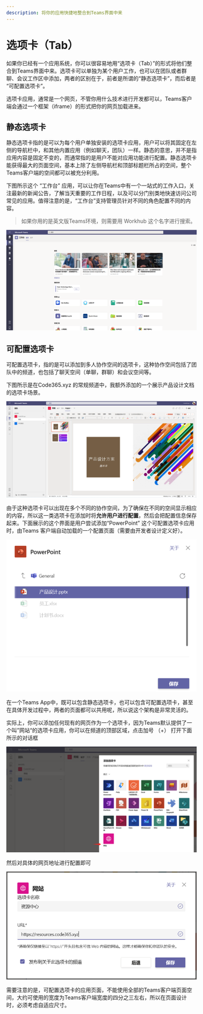 ```yaml
---
description: 将你的应用快捷地整合到Teams界面中来
---
```


# 选项卡（Tab）

如果你已经有一个应用系统，你可以很容易地用“选项卡（Tab）”的形式将他们整合到Teams界面中来。选项卡可以单独为某个用户工作，也可以在团队或者群聊、会议工作区中添加，两者的区别在于，前者是所谓的“静态选项卡”，而后者是 “可配置选项卡”。

选项卡应用，通常是一个网页，不管你用什么技术进行开发都可以，Teams客户端会通过一个框架（iframe）的形式把你的网页加载进来。

## 静态选项卡

静态选项卡指的是可以为每个用户单独安装的选项卡应用，用户可以将其固定在左侧的导航栏中，和其他内置应用（例如聊天，团队）一样。静态的意思，并不是指应用内容是固定不变的，而通常指的是用户不能对应用功能进行配置。静态选项卡能获得最大的页面空间，基本上除了左侧导航栏和顶部标题栏所占的空间，整个Teams客户端的空间都可以被充分利用。

下图所示这个 “工作台” 应用，可以让你在Teams中有一个一站式的工作入口，关注最新的新闻公告，了解当天重要的工作日程，以及可以分门别类地快速访问公司常见的应用。值得注意的是，“工作台”支持管理员针对不同的角色配置不同的内容。

> 如果你用的是英文版Teams环境，则需要用 Workhub 这个名字进行搜索。

![](../../.gitbook/assets/tu-pian-%20%289%29.png)

## 可配置选项卡

可配置选项卡，指的是可以添加到多人协作空间的选项卡，这种协作空间包括了团队中的频道，也包括了聊天空间（单聊，群聊）和会议空间等。

下图所示是在Code365.xyz 的常规频道中，我额外添加的一个展示产品设计文档的选项卡场景。

![](../../.gitbook/assets/tu-pian-%20%287%29.png)

由于这种选项卡可以出现在多个不同的协作空间，为了确保在不同的空间显示相应的内容，所以这一类选项卡在添加时将**允许用户进行配置**，然后会把配置信息保存起来。下面展示的这个界面是用户尝试添加“PowerPoint” 这个可配置选项卡应用时，由Teams 客户端自动加载的一个配置页面（需要由开发者设计定义好）。

![](../../.gitbook/assets/tu-pian-%20%286%29.png)

在一个Teams App中，既可以包含静态选项卡，也可以包含可配置选项卡，甚至在具体开发过程中，两者的页面都可以共用呢，所以说这个架构是非常灵活的。

实际上，你可以添加任何现有的网页作为一个选项卡，因为Teams默认提供了一个叫”网站“的选项卡应用，你可以在频道的顶部区域，点击加号 （+） 打开下面所示的对话框

![](../../.gitbook/assets/tu-pian-%20%2824%29.png)

然后对具体的网页地址进行配置即可

![](../../.gitbook/assets/tu-pian-%20%2825%29.png)

需要注意的是，可配置选项卡的应用页面，不能使用全部的Teams客户端页面空间，大约可使用的宽度为Teams客户端宽度的四分之三左右，所以在页面设计时，必须考虑自适应尺寸。

